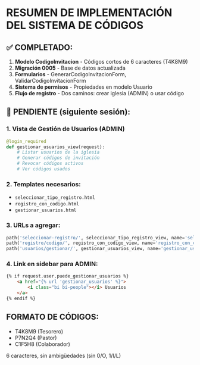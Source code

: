 # RESUMEN DE IMPLEMENTACIÓN DEL SISTEMA DE CÓDIGOS

## ✅ COMPLETADO:

1. **Modelo CodigoInvitacion** - Códigos cortos de 6 caracteres (T4K8M9)
2. **Migración 0005** - Base de datos actualizada
3. **Formularios** - GenerarCodigoInvitacionForm, ValidarCodigoInvitacionForm
4. **Sistema de permisos** - Propiedades en modelo Usuario
5. **Flujo de registro** - Dos caminos: crear iglesia (ADMIN) o usar código

## 🔨 PENDIENTE (siguiente sesión):

### 1. Vista de Gestión de Usuarios (ADMIN)
```python
@login_required
def gestionar_usuarios_view(request):
    # Listar usuarios de la iglesia
    # Generar códigos de invitación
    # Revocar códigos activos
    # Ver códigos usados
```

### 2. Templates necesarios:
- `seleccionar_tipo_registro.html` 
- `registro_con_codigo.html`
- `gestionar_usuarios.html`

### 3. URLs a agregar:
```python
path('seleccionar-registro/', seleccionar_tipo_registro_view, name='seleccionar_tipo_registro'),
path('registro/codigo/', registro_con_codigo_view, name='registro_con_codigo'),
path('usuarios/gestionar/', gestionar_usuarios_view, name='gestionar_usuarios'),
```

### 4. Link en sidebar para ADMIN:
```html
{% if request.user.puede_gestionar_usuarios %}
    <a href="{% url 'gestionar_usuarios' %}">
        <i class="bi bi-people"></i> Usuarios
    </a>
{% endif %}
```

## FORMATO DE CÓDIGOS:
- T4K8M9 (Tesorero)
- P7N2Q4 (Pastor)
- C1F5H8 (Colaborador)

6 caracteres, sin ambigüedades (sin 0/O, 1/I/L)

